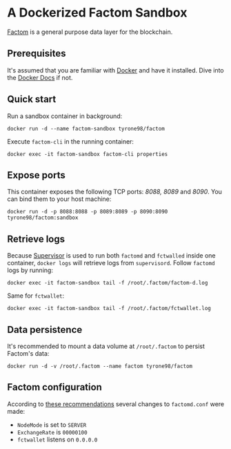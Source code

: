 # A Dockerized Factom Sandbox

[Factom](https://github.com/FactomProject) is a general purpose data layer for the blockchain.

## Prerequisites

It's assumed that you are familiar with [Docker](https://www.docker.com/) and have it installed. Dive into the [Docker Docs](https://docs.docker.com/) if not.

## Quick start

Run a sandbox container in background:
```
docker run -d --name factom-sandbox tyrone98/factom
```
Execute `factom-cli` in the running container:
```
docker exec -it factom-sandbox factom-cli properties
```

## Expose ports

This container exposes the following TCP ports: *8088, 8089* and *8090*. You can bind them to your host machine:
```
docker run -d -p 8088:8088 -p 8089:8089 -p 8090:8090 tyrone98/factom:sandbox
```

## Retrieve logs

Because [Supervisor](http://supervisord.org/) is used to run both `factomd` and `fctwalled` inside one container, `docker logs` will retrieve logs from `supervisord`. Follow `factomd` logs by running:
```
docker exec -it factom-sandbox tail -f /root/.factom/factom-d.log
```
Same for `fctwallet`:
```
docker exec -it factom-sandbox tail -f /root/.factom/fctwallet.log
```

## Data persistence

It's recommended to mount a data volume at `/root/.factom` to persist Factom's data:
```
docker run -d -v /root/.factom --name factom tyrone98/factom
```

## Factom configuration

According to [these recommendations](https://github.com/FactomProject/FactomDocs/blob/master/developerSandboxSetup.md#configure-factomd-for-sandbox-use) several changes to `factomd.conf` were made:
* `NodeMode` is set to `SERVER`
* `ExchangeRate` is `00000100`
* `fctwallet` listens on `0.0.0.0`
